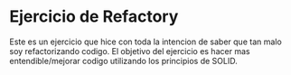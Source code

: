 # Ejercicio de Refactory
Este es un ejercicio que hice con toda la intencion de saber que tan malo soy refactorizando codigo.
El objetivo del ejercicio es hacer mas entendible/mejorar codigo utilizando los principios de SOLID.

